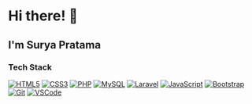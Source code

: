 
# Hi there! 👋

## I'm Surya Pratama

### Tech Stack

[![HTML5](https://img.shields.io/badge/HTML5-E34F26?style=flat-square&logo=html5&logoColor=white)](https://developer.mozilla.org/en-US/docs/Web/HTML)  [![CSS3](https://img.shields.io/badge/CSS3-1572B6?style=flat-square&logo=css3&logoColor=white)](https://developer.mozilla.org/en-US/docs/Web/CSS)  [![PHP](https://img.shields.io/badge/PHP-777BB4?style=flat-square&logo=php&logoColor=white)](https://www.php.net/)  [![MySQL](https://img.shields.io/badge/MySQL-4479A1?style=flat-square&logo=mysql&logoColor=white)](https://www.mysql.com/)  [![Laravel](https://img.shields.io/badge/Laravel-F9531E?style=flat-square&logo=laravel&logoColor=white)](https://laravel.com/)  [![JavaScript](https://img.shields.io/badge/JavaScript-F7DF1E?style=flat-square&logo=javascript&logoColor=black)](https://developer.mozilla.org/en-US/docs/Web/JavaScript)  [![Bootstrap](https://img.shields.io/badge/Bootstrap-7952B3?style=flat-square&logo=bootstrap&logoColor=white)](https://getbootstrap.com/)  [![Git](https://img.shields.io/badge/Git-F05032?style=flat-square&logo=git&logoColor=white)](https://git-scm.com/)  [![VSCode](https://img.shields.io/badge/VSCode-007ACC?style=flat-square&logo=visual-studio-code&logoColor=white)](https://code.visualstudio.com/)


